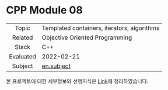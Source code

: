 # CPP Module 08

|           |                                                              |
| :-------: | ------------------------------------------------------------ |
|   Topic   | Templated containers, iterators, algorithms                  |
|  Related  | Objective Oriented Programming                               |
|   Stack   | C++                                                          |
| Evaluated | 2022-02-21                                                   |
|  Subject  | [en.subject](https://github.com/24siefil/42SEOUL-42cursus/blob/main/04-cpp-module/subject/cpp-module-08.pdf) |

본 프로젝트에 대한 세부정보와 선행지식은 [Link](https://24siefil.oopy.io/46a8c3be-783d-4c62-9bb6-277efb8cc801)에 정리하였습니다.

